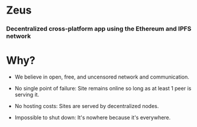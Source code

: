 # Zeus
### Decentralized cross-platform app using the Ethereum and IPFS network


# Why?


- We believe in open, free, and uncensored network and communication.

- No single point of failure: Site remains online so long as at least 1 peer is serving it.

- No hosting costs: Sites are served by decentralized nodes.

- Impossible to shut down: It's nowhere because it's everywhere.
